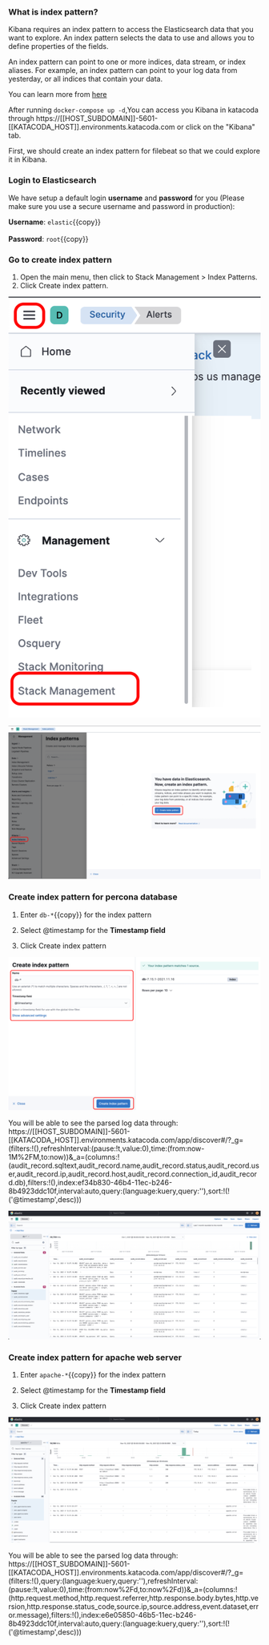 ### What is index pattern?

Kibana requires an index pattern to access the Elasticsearch data that you want to explore. An index pattern selects the data to use and allows you to define properties of the fields.

An index pattern can point to one or more indices, data stream, or index aliases. For example, an index pattern can point to your log data from yesterday, or all indices that contain your data.

You can learn more from [here](https://www.elastic.co/guide/en/kibana/current/index-patterns.html)

After running `docker-compose up -d`,You can access you Kibana in katacoda through https://[[HOST_SUBDOMAIN]]-5601-[[KATACODA_HOST]].environments.katacoda.com or click on the "Kibana" tab.

First, we should create an index pattern for filebeat so that we could explore it in Kibana.

### Login to Elasticsearch

We have setup a default login **username** and **password** for you (Please make sure you use a secure username and password in production):

**Username**: `elastic`{{copy}}
</br>
</br>
**Password**: `root`{{copy}}
</br>

### Go to create index pattern

1. Open the main menu, then click to Stack Management > Index Patterns.
2. Click Create index pattern.

![Image](./assets/menu.png)

![Image](./assets/index_pattern.png)

### Create index pattern for percona database

1. Enter `db-*`{{copy}} for the index pattern

2. Select @timestamp for the **Timestamp field**

3. Click Create index pattern

![Image](./assets/index_db.png)

You will be able to see the parsed log data through:
https://[[HOST_SUBDOMAIN]]-5601-[[KATACODA_HOST]].environments.katacoda.com/app/discover#/?\_g=(filters:!(),refreshInterval:(pause:!t,value:0),time:(from:now-1M%2FM,to:now))&\_a=(columns:!(audit_record.sqltext,audit_record.name,audit_record.status,audit_record.user,audit_record.ip,audit_record.host,audit_record.connection_id,audit_record.db),filters:!(),index:ef34b830-46b4-11ec-b246-8b4923ddc10f,interval:auto,query:(language:kuery,query:''),sort:!(!('@timestamp',desc)))

![Image](./assets/parsed_db.png)

### Create index pattern for apache web server

1. Enter `apache-*`{{copy}} for the index pattern

2. Select @timestamp for the **Timestamp field**

3. Click Create index pattern

![Image](./assets/parsed_ap.png)

You will be able to see the parsed log data through:
https://[[HOST_SUBDOMAIN]]-5601-[[KATACODA_HOST]].environments.katacoda.com/app/discover#/?\_g=(filters:!(),query:(language:kuery,query:''),refreshInterval:(pause:!t,value:0),time:(from:now%2Fd,to:now%2Fd))&\_a=(columns:!(http.request.method,http.request.referrer,http.response.body.bytes,http.version,http.response.status_code,source.ip,source.address,event.dataset,error.message),filters:!(),index:e6e05850-46b5-11ec-b246-8b4923ddc10f,interval:auto,query:(language:kuery,query:''),sort:!(!('@timestamp',desc)))
